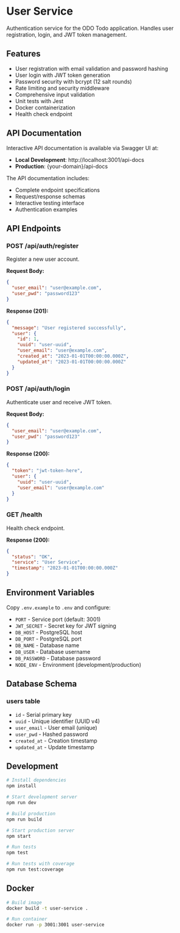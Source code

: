 # User Service

Authentication service for the ODO Todo application. Handles user registration, login, and JWT token management.

## Features

- User registration with email validation and password hashing
- User login with JWT token generation
- Password security with bcrypt (12 salt rounds)
- Rate limiting and security middleware
- Comprehensive input validation
- Unit tests with Jest
- Docker containerization
- Health check endpoint

## API Documentation

Interactive API documentation is available via Swagger UI at:
- **Local Development**: http://localhost:3001/api-docs
- **Production**: {your-domain}/api-docs

The API documentation includes:
- Complete endpoint specifications
- Request/response schemas  
- Interactive testing interface
- Authentication examples

## API Endpoints

### POST /api/auth/register
Register a new user account.

**Request Body:**
```json
{
  "user_email": "user@example.com",
  "user_pwd": "password123"
}
```

**Response (201):**
```json
{
  "message": "User registered successfully",
  "user": {
    "id": 1,
    "uuid": "user-uuid",
    "user_email": "user@example.com",
    "created_at": "2023-01-01T00:00:00.000Z",
    "updated_at": "2023-01-01T00:00:00.000Z"
  }
}
```

### POST /api/auth/login
Authenticate user and receive JWT token.

**Request Body:**
```json
{
  "user_email": "user@example.com",
  "user_pwd": "password123"
}
```

**Response (200):**
```json
{
  "token": "jwt-token-here",
  "user": {
    "uuid": "user-uuid",
    "user_email": "user@example.com"
  }
}
```

### GET /health
Health check endpoint.

**Response (200):**
```json
{
  "status": "OK",
  "service": "User Service",
  "timestamp": "2023-01-01T00:00:00.000Z"
}
```

## Environment Variables

Copy `.env.example` to `.env` and configure:

- `PORT` - Service port (default: 3001)
- `JWT_SECRET` - Secret key for JWT signing
- `DB_HOST` - PostgreSQL host
- `DB_PORT` - PostgreSQL port
- `DB_NAME` - Database name
- `DB_USER` - Database username  
- `DB_PASSWORD` - Database password
- `NODE_ENV` - Environment (development/production)

## Database Schema

### users table
- `id` - Serial primary key
- `uuid` - Unique identifier (UUID v4)
- `user_email` - User email (unique)
- `user_pwd` - Hashed password
- `created_at` - Creation timestamp
- `updated_at` - Update timestamp

## Development

```bash
# Install dependencies
npm install

# Start development server
npm run dev

# Build production
npm run build

# Start production server
npm start

# Run tests
npm test

# Run tests with coverage
npm run test:coverage
```

## Docker

```bash
# Build image
docker build -t user-service .

# Run container
docker run -p 3001:3001 user-service
```